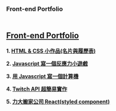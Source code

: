 ### Front-end Portfolio <br/><br/>
[Front-end Portfolio](https://huangjamison.github.io/front-end-portfolio)
---

**1. [HTML & CSS 小作品(名片與履歷表)](./名片與履歷表實作/README.md)**

**2. [Javascript 寫一個反應力小遊戲](./Javascript寫一個反應力小遊戲/README.md)**

**3. [用 Javascript 寫一個計算機](./用Javascript寫一個計算機/README.md)**

**4. [Twitch API 超簡易實作](./用Javascript串接TwitchAPI/README.md)**

**5. [力大搬家公司 React(styled component)](./力大搬家公司React(StyledComponent)/README.md)**


